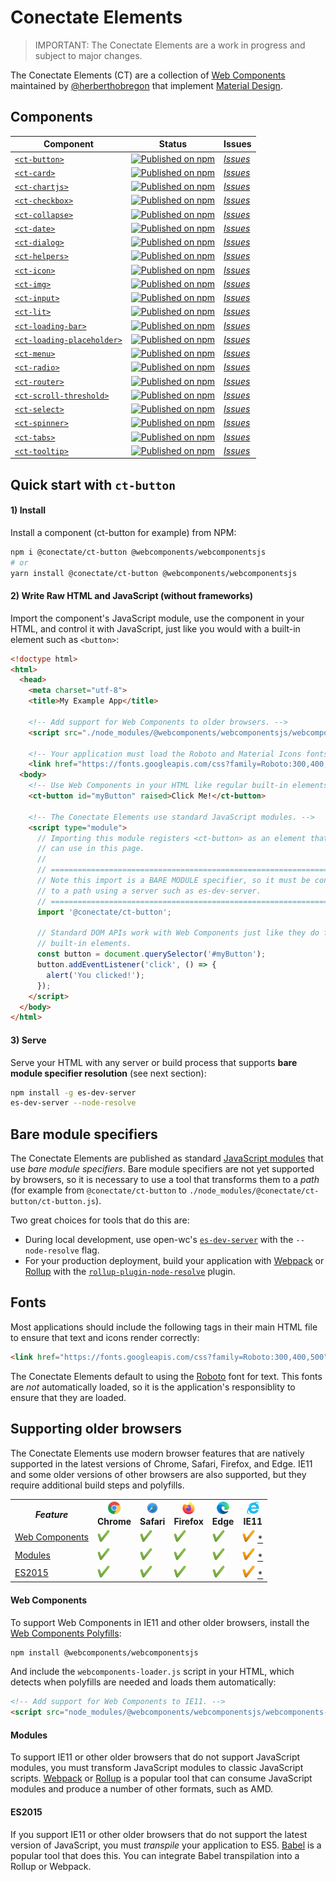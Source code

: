 # Conectate Elements

> IMPORTANT: The Conectate Elements are a work in progress and subject to major changes.

The Conectate Elements (CT) are a collection of [Web Components](https://developer.mozilla.org/en-US/docs/Web/Web_Components) maintained by [@herberthobregon](https://github.com/herberthobregon) that implement [Material Design](https://material.io/design/).

## Components

| Component                                                                                                          | Status                                                                                                                                                     | Issues                                                                                                                               |
| ------------------------------------------------------------------------------------------------------------------ | ---------------------------------------------------------------------------------------------------------------------------------------------------------- | ------------------------------------------------------------------------------------------------------------------------------------ |
| [`<ct-button>`](https://github.com/conectate/ct-elements/tree/master/packages/ct-button)                           | [![Published on npm](https://img.shields.io/npm/v/@conectate/ct-button.svg)](https://www.npmjs.com/package/@conectate/ct-button)                           | [_Issues_](https://github.com/conectate/ct-elements/issues?q=is%3Aissue+is%3Aopen+label%3A%22Component%3A+ct-button%22)              |
| [`<ct-card>`](https://github.com/conectate/ct-elements/tree/master/packages/ct-card)                               | [![Published on npm](https://img.shields.io/npm/v/@conectate/ct-card.svg)](https://www.npmjs.com/package/@conectate/ct-card)                               | [_Issues_](https://github.com/conectate/ct-elements/issues?q=is%3Aissue+is%3Aopen+label%3A%22Component%3A+ct-card%22)                |
| [`<ct-chartjs>`](https://github.com/conectate/ct-elements/tree/master/packages/ct-chartjs)                         | [![Published on npm](https://img.shields.io/npm/v/@conectate/ct-chartjs.svg)](https://www.npmjs.com/package/@conectate/ct-chartjs)                         | [_Issues_](https://github.com/conectate/ct-elements/issues?q=is%3Aissue+is%3Aopen+label%3A%22Component%3A+ct-charjs%22)              |
| [`<ct-checkbox>`](https://github.com/conectate/ct-elements/tree/master/packages/ct-checkbox)                       | [![Published on npm](https://img.shields.io/npm/v/@conectate/ct-checkbox.svg)](https://www.npmjs.com/package/@conectate/ct-checkbox)                       | [_Issues_](https://github.com/conectate/ct-elements/issues?q=is%3Aissue+is%3Aopen+label%3A%22Component%3A+ct-checkbox%22)            |
| [`<ct-collapse>`](https://github.com/conectate/ct-elements/tree/master/packages/ct-collapse)                       | [![Published on npm](https://img.shields.io/npm/v/@conectate/ct-collapse.svg)](https://www.npmjs.com/package/@conectate/ct-collapse)                       | [_Issues_](https://github.com/conectate/ct-elements/issues?q=is%3Aissue+is%3Aopen+label%3A%22Component%3A+ct-collapse%22)            |
| [`<ct-date>`](https://github.com/conectate/ct-elements/tree/master/packages/ct-date)                               | [![Published on npm](https://img.shields.io/npm/v/@conectate/ct-date.svg)](https://www.npmjs.com/package/@conectate/ct-date)                               | [_Issues_](https://github.com/conectate/ct-elements/issues?q=is%3Aissue+is%3Aopen+label%3A%22Component%3A+ct-date%22)                |
| [`<ct-dialog>`](https://github.com/conectate/ct-elements/tree/master/packages/ct-dialog)                           | [![Published on npm](https://img.shields.io/npm/v/@conectate/ct-dialog.svg)](https://www.npmjs.com/package/@conectate/ct-dialog)                           | [_Issues_](https://github.com/conectate/ct-elements/issues?q=is%3Aissue+is%3Aopen+label%3A%22Component%3A+ct-dialog%22)              |
| [`<ct-helpers>`](https://github.com/conectate/ct-elements/tree/master/packages/ct-helpers)                         | [![Published on npm](https://img.shields.io/npm/v/@conectate/ct-helpers.svg)](https://www.npmjs.com/package/@conectate/ct-helpers)                         | [_Issues_](https://github.com/conectate/ct-elements/issues?q=is%3Aissue+is%3Aopen+label%3A%22Component%3A+ct-helpers%22)             |
| [`<ct-icon>`](https://github.com/conectate/ct-elements/tree/master/packages/ct-icon)                               | [![Published on npm](https://img.shields.io/npm/v/@conectate/ct-icon.svg)](https://www.npmjs.com/package/@conectate/ct-icon)                               | [_Issues_](https://github.com/conectate/ct-elements/issues?q=is%3Aissue+is%3Aopen+label%3A%22Component%3A+ct-icon%22)                |
| [`<ct-img>`](https://github.com/conectate/ct-elements/tree/master/packages/ct-img)                                 | [![Published on npm](https://img.shields.io/npm/v/@conectate/ct-img.svg)](https://www.npmjs.com/package/@conectate/ct-img)                                 | [_Issues_](https://github.com/conectate/ct-elements/issues?q=is%3Aissue+is%3Aopen+label%3A%22Component%3A+ct-img%22)                 |
| [`<ct-input>`](https://github.com/conectate/ct-elements/tree/master/packages/ct-input)                             | [![Published on npm](https://img.shields.io/npm/v/@conectate/ct-input.svg)](https://www.npmjs.com/package/@conectate/ct-input)                             | [_Issues_](https://github.com/conectate/ct-elements/issues?q=is%3Aissue+is%3Aopen+label%3A%22Component%3A+ct-input%22)               |
| [`<ct-lit>`](https://github.com/conectate/ct-elements/tree/master/packages/ct-lit)                                 | [![Published on npm](https://img.shields.io/npm/v/@conectate/ct-lit.svg)](https://www.npmjs.com/package/@conectate/ct-lit)                                 | [_Issues_](https://github.com/conectate/ct-elements/issues?q=is%3Aissue+is%3Aopen+label%3A%22Component%3A+ct-lit%22)                 |
| [`<ct-loading-bar>`](https://github.com/conectate/ct-elements/tree/master/packages/ct-loading-bar)                 | [![Published on npm](https://img.shields.io/npm/v/@conectate/ct-loading-bar.svg)](https://www.npmjs.com/package/@conectate/ct-loading-bar)                 | [_Issues_](https://github.com/conectate/ct-elements/issues?q=is%3Aissue+is%3Aopen+label%3A%22Component%3A+ct-loading-bar%22)         |
| [`<ct-loading-placeholder>`](https://github.com/conectate/ct-elements/tree/master/packages/ct-loading-placeholder) | [![Published on npm](https://img.shields.io/npm/v/@conectate/ct-loading-placeholder.svg)](https://www.npmjs.com/package/@conectate/ct-loading-placeholder) | [_Issues_](https://github.com/conectate/ct-elements/issues?q=is%3Aissue+is%3Aopen+label%3A%22Component%3A+ct-loading-placeholder%22) |
| [`<ct-menu>`](https://github.com/conectate/ct-elements/tree/master/packages/ct-menu)                               | [![Published on npm](https://img.shields.io/npm/v/@conectate/ct-menu.svg)](https://www.npmjs.com/package/@conectate/ct-menu)                               | [_Issues_](https://github.com/conectate/ct-elements/issues?q=is%3Aissue+is%3Aopen+label%3A%22Component%3A+ct-menu%22)                |
| [`<ct-radio>`](https://github.com/conectate/ct-elements/tree/master/packages/ct-radio)                             | [![Published on npm](https://img.shields.io/npm/v/@conectate/ct-radio.svg)](https://www.npmjs.com/package/@conectate/ct-radio)                             | [_Issues_](https://github.com/conectate/ct-elements/issues?q=is%3Aissue+is%3Aopen+label%3A%22Component%3A+ct-radio%22)               |
| [`<ct-router>`](https://github.com/conectate/ct-elements/tree/master/packages/ct-router)                           | [![Published on npm](https://img.shields.io/npm/v/@conectate/ct-router.svg)](https://www.npmjs.com/package/@conectate/ct-router)                           | [_Issues_](https://github.com/conectate/ct-elements/issues?q=is%3Aissue+is%3Aopen+label%3A%22Component%3A+ct-router%22)              |
| [`<ct-scroll-threshold>`](https://github.com/conectate/ct-elements/tree/master/packages/ct-scroll-threshold)       | [![Published on npm](https://img.shields.io/npm/v/@conectate/ct-scroll-threshold.svg)](https://www.npmjs.com/package/@conectate/ct-scroll-threshold)       | [_Issues_](https://github.com/conectate/ct-elements/issues?q=is%3Aissue+is%3Aopen+label%3A%22Component%3A+ct-scroll-threshold%22)    |
| [`<ct-select>`](https://github.com/conectate/ct-elements/tree/master/packages/ct-select)                           | [![Published on npm](https://img.shields.io/npm/v/@conectate/ct-select.svg)](https://www.npmjs.com/package/@conectate/ct-select)                           | [_Issues_](https://github.com/conectate/ct-elements/issues?q=is%3Aissue+is%3Aopen+label%3A%22Component%3A+ct-select%22)              |
| [`<ct-spinner>`](https://github.com/conectate/ct-elements/tree/master/packages/ct-spinner)                         | [![Published on npm](https://img.shields.io/npm/v/@conectate/ct-spinner.svg)](https://www.npmjs.com/package/@conectate/ct-spinner)                         | [_Issues_](https://github.com/conectate/ct-elements/issues?q=is%3Aissue+is%3Aopen+label%3A%22Component%3A+ct-spinner%22)             |
| [`<ct-tabs>`](https://github.com/conectate/ct-elements/tree/master/packages/ct-tabs)                               | [![Published on npm](https://img.shields.io/npm/v/@conectate/ct-tabs.svg)](https://www.npmjs.com/package/@conectate/ct-tabs)                               | [_Issues_](https://github.com/conectate/ct-elements/issues?q=is%3Aissue+is%3Aopen+label%3A%22Component%3A+ct-tabs%22)                |
| [`<ct-tooltip>`](https://github.com/conectate/ct-elements/tree/master/packages/ct-tooltip)                         | [![Published on npm](https://img.shields.io/npm/v/@conectate/ct-tooltip.svg)](https://www.npmjs.com/package/@conectate/ct-tooltip)                         | [_Issues_](https://github.com/conectate/ct-elements/issues?q=is%3Aissue+is%3Aopen+label%3A%22Component%3A+ct-tooltip%22)             |

## Quick start with `ct-button`

#### 1) Install

Install a component (ct-button for example) from NPM:

```sh
npm i @conectate/ct-button @webcomponents/webcomponentsjs
# or
yarn install @conectate/ct-button @webcomponents/webcomponentsjs
```

#### 2) Write Raw HTML and JavaScript (without frameworks)

Import the component's JavaScript module, use the component in your HTML, and control it with JavaScript, just like you would with a built-in element such as `<button>`:

```html
<!doctype html>
<html>
  <head>
    <meta charset="utf-8">
    <title>My Example App</title>

    <!-- Add support for Web Components to older browsers. -->
    <script src="./node_modules/@webcomponents/webcomponentsjs/webcomponents-loader.js"></script>

    <!-- Your application must load the Roboto and Material Icons fonts. -->
    <link href="https://fonts.googleapis.com/css?family=Roboto:300,400,500" rel="stylesheet">
  <body>
    <!-- Use Web Components in your HTML like regular built-in elements. -->
    <ct-button id="myButton" raised>Click Me!</ct-button>

    <!-- The Conectate Elements use standard JavaScript modules. -->
    <script type="module">
      // Importing this module registers <ct-button> as an element that you
      // can use in this page.
      //
      // ====================================================================
      // Note this import is a BARE MODULE specifier, so it must be converted
      // to a path using a server such as es-dev-server.
      // ====================================================================
      import '@conectate/ct-button';

      // Standard DOM APIs work with Web Components just like they do for
      // built-in elements.
      const button = document.querySelector('#myButton');
      button.addEventListener('click', () => {
        alert('You clicked!');
      });
    </script>
  </body>
</html>
```

#### 3) Serve

Serve your HTML with any server or build process that supports **bare module specifier resolution** (see next section):

```sh
npm install -g es-dev-server
es-dev-server --node-resolve
```

## Bare module specifiers

The Conectate Elements are published as standard [JavaScript modules](https://developer.mozilla.org/en-US/docs/Web/JavaScript/Guide/Modules) that use _bare module specifiers_. Bare module specifiers are not yet supported by browsers, so it is necessary to use a tool that transforms
them to a _path_ (for example from `@conectate/ct-button` to `./node_modules/@conectate/ct-button/ct-button.js`).

Two great choices for tools that do this are:

-   During local development, use open-wc's [`es-dev-server`](https://open-wc.org/developing/es-dev-server.html) with the `--node-resolve` flag.
-   For your production deployment, build your application with [Webpack](http://webpack.js.org/) or [Rollup](https://rollupjs.org/guide/en/) with the [`rollup-plugin-node-resolve`](https://github.com/rollup/rollup-plugin-node-resolve) plugin.

## Fonts

Most applications should include the following tags in their main HTML file to ensure that text and icons
render correctly:

```html
<link href="https://fonts.googleapis.com/css?family=Roboto:300,400,500" rel="stylesheet" />
```

The Conectate Elements default to using the [Roboto](https://fonts.google.com/specimen/Roboto) font for text. This fonts are _not_ automatically loaded, so it is the application's responsiblity to ensure that they are loaded.

## Supporting older browsers

The Conectate Elements use modern browser features that are natively supported in the latest versions of Chrome, Safari, Firefox, and Edge. IE11 and some older versions of other browsers are also supported, but they require additional build steps and polyfills.

<table>
  <tr>
    <th><i>Feature</i></th>
    <th><img src="images/chrome.png" width="20px" height="20px"><br>Chrome</th>
    <th><img src="images/safari.png" width="20px" height="20px"><br>Safari</th>
    <th><img src="images/firefox.png" width="20px" height="20px"><br>Firefox</th>
    <th><img src="images/edge.png" width="20px" height="20px"><br>Edge</th>
    <th><img src="images/ie.png" width="20px" height="20px"><br>IE11</th>
  </tr>
  <tr>
    <td><a href="https://developer.mozilla.org/en-US/docs/Web/Web_Components">Web Components</a></td>
    <td><img src="images/check-green.png" width="20px" height="20px"class="check" alt="Yes"></td>
    <td><img src="images/check-green.png" width="20px" height="20px"class="check" alt="Yes"></td>
    <td><img src="images/check-green.png" width="20px" height="20px"class="check" alt="Yes"></td>
    <td><img src="images/check-green.png" width="20px" height="20px"class="check" alt="Yes"></td>
    <td class="ie11"><img src="images/orange-check.png" width="20px" height="20px"class="check" alt="Polyfill"> <a href="#web-components">*</a></td>
  </tr>
 <tr>
    <td><a href="https://developer.mozilla.org/en-US/docs/Web/JavaScript/Guide/Modules">Modules</a></td>
    <td><img src="images/check-green.png" width="20px" height="20px"class="check" alt="Yes"></td>
    <td><img src="images/check-green.png" width="20px" height="20px"class="check" alt="Yes"></td>
    <td><img src="images/check-green.png" width="20px" height="20px"class="check" alt="Yes"></td>
    <td><img src="images/check-green.png" width="20px" height="20px"class="check" alt="Yes"></td>
    <td class="ie11"><img src="images/orange-check.png" width="20px" height="20px"class="check" alt="Transform"> <a href="#modules">*</a></td>
  </tr>
 <tr>
    <td><a href="https://developers.google.com/web/shows/ttt/series-2/es2015">ES2015</a></td>
    <td><img src="images/check-green.png" width="20px" height="20px"class="check" alt="Yes"></td>
    <td><img src="images/check-green.png" width="20px" height="20px"class="check" alt="Yes"></td>
    <td><img src="images/check-green.png" width="20px" height="20px"class="check" alt="Yes"></td>
    <td><img src="images/check-green.png" width="20px" height="20px"class="check" alt="Yes"></td>
    <td class="ie11"><img src="images/orange-check.png" width="20px" height="20px"class="check" alt="Transpile"> <a href="#es2015">*</a></td>
  </tr>
</table>

#### Web Components

To support Web Components in IE11 and other older browsers, install the [Web Components Polyfills](https://github.com/webcomponents/polyfills/tree/master/packages/webcomponentsjs):

```sh
npm install @webcomponents/webcomponentsjs
```

And include the `webcomponents-loader.js` script in your HTML, which detects when polyfills are needed and loads them automatically:

```html
<!-- Add support for Web Components to IE11. -->
<script src="node_modules/@webcomponents/webcomponentsjs/webcomponents-loader.js"></script>
```

#### Modules

To support IE11 or other older browsers that do not support JavaScript modules, you must transform JavaScript modules to classic JavaScript scripts. [Webpack](http://webpack.js.org/) or [Rollup](https://rollupjs.org/guide/en/) is a popular tool that can consume JavaScript modules and produce a number of other formats, such as AMD.

#### ES2015

If you support IE11 or other older browsers that do not support the latest version of JavaScript, you must _transpile_ your application to ES5. [Babel](https://babeljs.io/) is a popular tool that does this. You can integrate Babel transpilation into a Rollup or Webpack.
